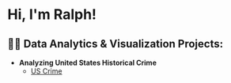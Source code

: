 <h1>Hi, I'm Ralph! 

<h2>👨‍💻 Data Analytics & Visualization Projects:</h2>

- <b>Analyzing United States Historical Crime</b>
  - [US Crime](https://github.com/RalphIV4/USCrimeAnalysis)


<!--
**joshmadakor1/joshmadakor1** is a ✨ _special_ ✨ repository because its `README.md` (this file) appears on your GitHub profile.

Here are some ideas to get you started:

- 🔭 I’m currently working on ...
- 🌱 I’m currently learning ...
- 👯 I’m looking to collaborate on ...
- 🤔 I’m looking for help with ...
- 💬 Ask me about ...
- 📫 How to reach me: ...
- 😄 Pronouns: ...
- ⚡ Fun fact: ...
-->
